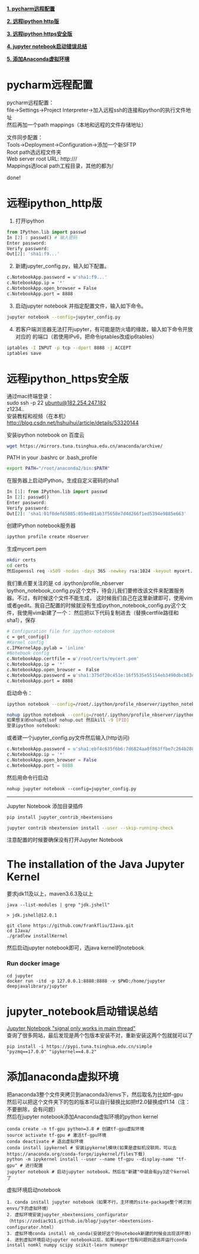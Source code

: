 [**1. pycharm远程配置**](#pycharm远程配置)

[**2. 远程ipython http版**](#远程ipython_http版)

[**3. 远程ipython https安全版**](#远程ipython_https安全版)

[**4. jupyter notebook启动错误总结**](#jupyter_notebook启动错误总结)

[**5. 添加Anaconda虚拟环境**](#添加anaconda虚拟环境)

# pycharm远程配置

pycharm远程配置： <br>
file->Settings->Project Interpreter->加入远程ssh的连接和python的执行文件地址 <br>
然后再加一个path mappings（本地和远程的文件存储地址）

文件同步配置： <br>
Tools->Deployment->Configuration->添加一个新SFTP <br>
Root path选远程文件夹 <br>
Web server root URL: http:/// <br>
Mappings选local path工程目录，其他的都为/ <br>

done!

# 远程ipython_http版

1. 打开ipython
```python
from IPython.lib import passwd
In [2] : passwd() # 输入密码
Enter password:
Verify password:
Out[2]: 'sha1:f9...'
```

2. 新建jupyter_config.py，输入如下配置。
```bash
c.NotebookApp.password = u'sha1:f9...'
c.NotebookApp.ip = '*'
c.NotebookApp.open_browser = False
c.NotebookApp.port = 8888
```

3. 启动jupyter notebook 并指定配置文件，输入如下命令。
```bash
jupyter notebook --config=jupyter_config.py
```

4. 若客户端浏览器无法打开jupyter，有可能是防火墙的缘故，输入如下命令开放对应的
的端口（若使用IPv6，把命令iptables改成ip6tables）
```bash
iptables -I INPUT -p tcp --dport 8888 -j ACCEPT
iptables save
```

# 远程ipython_https安全版

通过mac终端登录： <br>
sudo ssh -p 22 ubuntu@182.254.247.182 <br>
z1234.. <br>
安装教程和视频（在本机） <br>
http://blog.csdn.net/hshuihui/article/details/53320144 <br>

安装ipython notebook on 百度云 <br>
```bash
wget https://mirrors.tuna.tsinghua.edu.cn/anaconda/archive/
```
PATH in your .bashrc or .bash_profile 
```bash
export PATH="/root/anaconda2/bin:$PATH"
```
在服务器上启动IPython，生成自定义密码的sha1
```python
In [1]: from IPython.lib import passwd
In [2]: passwd()
Enter password:
Verify password:
Out[2]: 'sha1:01f0def65085:059ed81ab3f5658e7d4d266f1ed5394e9885e663'
```
创建IPython notebook服务器
```bash
ipython profile create nbserver
```
生成mycert.pem
```bash
mkdir certs 
cd certs 
然后openssl req -x509 -nodes -days 365 -newkey rsa:1024 -keyout mycert.pem -out mycert.pem
```
我们重点要关注的是 cd .ipython/profile_nbserver <br>
ipython_notebook_config.py这个文件，待会儿我们要修改该文件来配置服务器。不过，有时候这个文件不能生成，
这时候我们自己在这里新建即可，使用vim或者gedit。我自己配置的时候就没有生成ipython_notebook_config.py这个文件，我使用vim新建了一个： 
然后把以下代码复制进去（替换certfile路径和sha1），保存

```bash
# Configuration file for ipython-notebook
c = get_config()
#Kernel config
c.IPKernelApp.pylab = 'inline'
#Notebook config
c.NotebookApp.certfile = u'/root/certs/mycert.pem'
c.NotebookApp.ip = '*'
c.NotebookApp.open_browser =  False
c.NotebookApp.password = u'sha1:375df20c451e:16f5535e55154eb3490dbcb83d8cb930ef3c3799'
c.NotebookApp.port = 8888
```
启动命令： <br>
```bash
ipython notebook --config=/root/.ipython/profile_nbserver/ipython_notebook_config.py
```
```bash
nohup ipython notebook --config=/root/.ipython/profile_nbserver/ipython_notebook_config.py 
如果想关闭nohup先lsof nohup.out 然后kill -9 [PID] 
登录ipython notebook:
```

或者建一个jupyter_config.py文件然后输入(http访问)<br>
```python
c.NotebookApp.password = u'sha1:ebf4c635f6b6:7d6824aa8f863ffbe7c264b28854ec2acf1a0961'
c.NotebookApp.ip = '*'
c.NotebookApp.open_browser = False
c.NotebookApp.port = 8888
```
然后用命令行启动
```shell
nohup jupyter notebook --config=jupyter_config.py
```

---

Jupyter Notebook 添加目录插件<br>

```bash
pip install jupyter_contrib_nbextensions
```
```bash
jupyter contrib nbextension install --user --skip-running-check
```
注意配置的时候要确保没有打开Jupyter Notebook

# The installation of the Java Jupyter Kernel

要求jdk11及以上，maven3.6.3及以上<br>
```shell
java --list-modules | grep "jdk.jshell"

> jdk.jshell@12.0.1
```
```shell
git clone https://github.com/frankfliu/IJava.git
cd IJava/
./gradlew installKernel
```
然后启动jupyter notebook即可，选java kernel的notebook

### Run docker image

```shell
cd jupyter
docker run -itd -p 127.0.0.1:8888:8888 -v $PWD:/home/jupyter deepjavalibrary/jupyter
```

# jupyter_notebook启动错误总结

[Jupyter Notebook "signal only works in main thread"](https://blog.csdn.net/loovelj/article/details/82184223)<br>
查询了很多网站，最后发现是两个包版本安装不对，重新安装这两个包就就可以了<br>
```shell
pip install -i https://pypi.tuna.tsinghua.edu.cn/simple "pyzmq==17.0.0" "ipykernel==4.8.2"
```

# 添加anaconda虚拟环境

把anaconda3整个文件夹拷贝到anaconda3/envs下，然后取名为比如tf-gpu<br>
然后可以把这个文件夹下的包的版本可以自行替换比如把tf2.0替换成tf1.14（注：不要删除，会有问题）<br>
然后在jupyter notebook添加Anaconda虚拟环境的python kernel
```shell
conda create -n tf-gpu python=3.8 # 创建tf-gpu虚拟环境
source activate tf-gpu # 激活tf-gpu环境
conda deactivate # 退出虚拟环境
conda install ipykernel # 安装ipykernel模块(如果是虚拟机没联网，可以去https://anaconda.org/conda-forge/ipykernel/files下载)
python -m ipykernel install --user --name tf-gpu --display-name "tf-gpu" # 进行配置
jupyter notebook # 启动jupyter notebook，然后在"新建"中就会有py3这个kernel了 
```
虚拟环境启动notebook<br>
```shell
1. conda install jupyter notebook（如果不行，主环境的site-package整个拷贝到envs/下的虚拟环境）
2. 虚拟环境安装jupyter_nbextensions_configurator（https://zodiac911.github.io/blog/jupyter-nbextensions-configurator.html）
3. 虚拟环境conda install nb_conda(安装好这个则notebook新建的时候会出现该环境)
4. 进到虚拟环境启动jupyter notebook以后，如果import包有问题则退出并运行conda install nomkl numpy scipy scikit-learn numexpr
```


